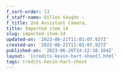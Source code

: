 ```yaml
---
f_sort-order: 13
f_staff-name: Dillon Vaughn –
f_title: 2nd Assistant Camera,
title: Imported item 14
slug: imported-item-14
updated-on: '2023-06-21T11:01:07.927Z'
created-on: '2023-06-21T11:01:07.927Z'
published-on: '2023-06-28T14:12:18.164Z'
layout: '[credits-kevin-hart-shoot].html'
tags: credits-kevin-hart-shoot
---
```



